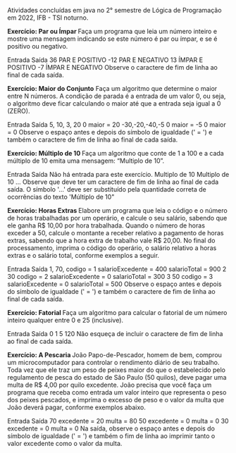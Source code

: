 Atividades concluídas em java no 2° semestre de Lógica de Programação em 2022, IFB - TSI noturno.

<strong> Exercício: Par ou Ímpar </strong>
Faça um programa que leia um número inteiro e mostre uma mensagem indicando se este número é par ou ímpar, e se é positivo ou negativo.

Entrada	Saída
36	PAR E POSITIVO
-12	PAR E NEGATIVO
13	ÍMPAR E POSITIVO
-7	ÍMPAR E NEGATIVO
Observe o caractere de fim de linha ao final de cada saída.

<strong>Exercício: Maior do Conjunto</strong>
Faça um algoritmo que determine o maior entre N números. A condição de parada é a entrada de um valor 0, ou seja, o algoritmo deve ficar calculando o maior até que a entrada seja igual a 0 (ZERO).

Entrada	Saída
5, 10, 3, 20
0	maior = 20
-30,-20,-40,-5
0	maior = -5
0	maior = 0
Observe o espaço antes e depois do símbolo de igualdade (' = ') e também o caractere de fim de linha ao final de cada saída.

<strong> Exercício: Múltiplo de 10 </strong>
Faça um algoritmo que conte de 1 a 100 e a cada múltiplo de 10 emita uma mensagem: “Multiplo de 10”.

Entrada	Saída
Não há entrada para este exercício.	Multiplo de 10
Multiplo de 10
...
Observe que deve ter um caractere de fim de linha ao final de cada saída. O símbolo '...' deve ser substituído pela quantidade correta de ocorrências do texto 'Múltiplo de 10"

<strong> Exercício: Horas Extras </strong>
Elabore um programa que leia o código e o número de horas trabalhadas por um operário, e calcule o seu salário, sabendo que ele ganha R$ 10,00 por hora trabalhada. Quando o número de horas exceder a 50, calcule o montante a receber relativo a pagamento de horas extras, sabendo que a hora extra de trabalho vale R$ 20,00. No final do processamento, imprima o código do operário, o salário relativo a horas extras e o salário total, conforme exemplos a seguir.

Entrada	Saída
1, 70,	codigo = 1
salarioExcedente = 400
salarioTotal = 900
2
30	codigo = 2
salarioExcedente = 0
salarioTotal = 300
3
50	codigo = 3
salarioExcedente = 0
salarioTotal = 500
Observe o espaço antes e depois do símbolo de igualdade (' = ') e também o caractere de fim de linha ao final de cada saída.

<strong> Exercício: Fatorial </strong>
Faça um algoritmo para calcular o fatorial de um número inteiro qualquer entre 0 e 25 (inclusive).

Entrada	Saída
0	1
5	120
Não esqueça de incluir o caractere de fim de linha ao final de cada saída.

<strong> Exercício: A Pescaria </strong>
João Papo-de-Pescador, homem de bem, comprou um microcomputador para controlar o rendimento diário de seu trabalho. Toda vez que ele traz um peso de peixes maior do que o estabelecido pelo regulamento de pesca do estado de São Paulo (50 quilos), deve pagar uma multa de R$ 4,00 por quilo excedente. João precisa que você faça um programa que receba como entrada um valor inteiro que representa o peso dos peixes pescados, e imprima o excesso de peso e o valor da multa que João deverá pagar, conforme exemplos abaixo.

Entrada	Saída
70	excedente = 20
multa = 80
50	excedente = 0
multa = 0
30	excedente = 0
multa = 0
Na saída, observe o espaço antes e depois do símbolo de igualdade (' = ') e também o fim de linha ao imprimir tanto o valor excedente como o valor da multa.
